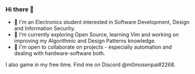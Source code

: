 ### Hi there 👋

- 🔭 I'm an Electronics student interested in Software Development, Design and Information Security. <br>
- 🌱 I'm currently exploring Open Source, learning Vim and working on improving my Algorithmic and Design Patterns knowledge.
- 👯 I'm open to collaborate on projects - especially automation and dealing with hardware-software both.

I also game in my free time. Find me on Discord @m0mosenpai#2268. <br>

<!--
**m0mosenpai/m0mosenpai** is a ✨ _special_ ✨ repository because its `README.md` (this file) appears on your GitHub profile.

Here are some ideas to get you started:

- 🔭 I’m currently working on ...
- 🌱 I’m currently learning ...
- 👯 I’m looking to collaborate on ...
- 🤔 I’m looking for help with ...
- 💬 Ask me about ...
- 📫 How to reach me: ...
- 😄 Pronouns: ...
- ⚡ Fun fact: ...
-->
